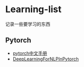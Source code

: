 # Learning-list
记录一些要学习的东西

## Pytorch
- [pytorch中文手册](https://github.com/zergtant/pytorch-handbook)
- [DeepLearningForNLPInPytorch](https://github.com/rguthrie3/DeepLearningForNLPInPytorch)
